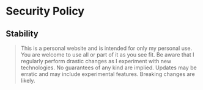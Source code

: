 # Security Policy

## Stability

>This is a personal website and is intended for only my personal use. You are welcome to use all or part of it as you see fit. Be aware that I regularly perform drastic changes as I experiment with new technologies. No guarantees of any kind are implied. Updates may be erratic and may include experimental features. Breaking changes are likely. 
